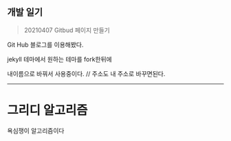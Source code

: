 ## 개발 일기


>20210407 Gitbud 페이지 만들기


Git Hub 블로그를 이용해봤다.

jekyll 테마에서 원하는 테마를 fork한뒤에

내이름으로 바꿔서 사용중이다. // 주소도 내 주소로 바꾸면된다.

---
# 그리디 알고리즘

욕심쟁이 알고리즘이다
